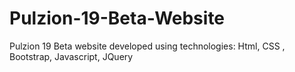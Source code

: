 # Pulzion-19-Beta-Website
Pulzion 19 Beta website developed using technologies:
Html, CSS , Bootstrap, Javascript, JQuery
